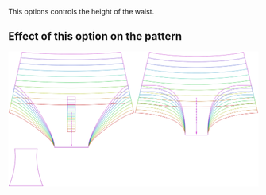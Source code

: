 This options controls the height of the waist.

## Effect of this option on the pattern

![This image shows the effect of this option by superimposing several variants that have a different value for this option](ursula_rise_sample.svg "Effect of this option on the pattern")

